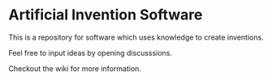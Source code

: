 # Artificial Invention Software

This is a repository for software which uses knowledge to create inventions.

Feel free to input ideas by opening discusssions.

Checkout the wiki for more information.

